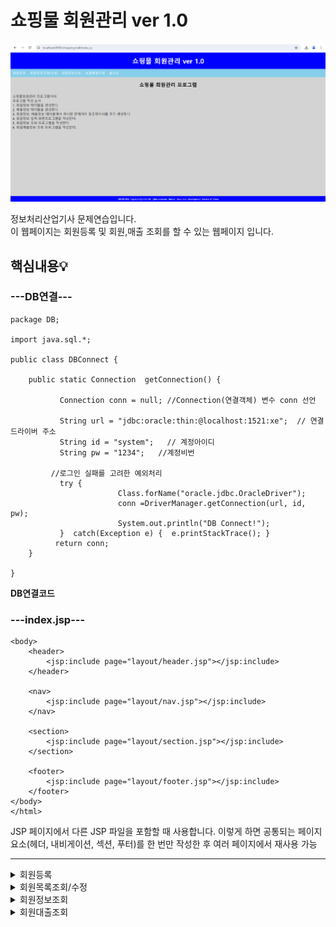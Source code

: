 # 쇼핑물 회원관리 ver 1.0

![시작화면](https://github.com/junhee23314/school/blob/main/%EC%A0%95%EB%B3%B4%EC%B2%98%EB%A6%AC%EC%82%B0%EC%97%85%EA%B8%B0%EC%82%AC%EB%AC%B8%EC%A0%9C%EC%97%B0%EC%8A%B5/%EC%87%BC%ED%95%91%EB%AA%B0%20%ED%9A%8C%EC%9B%90%EA%B4%80%EB%A6%AC%20ver%201.0/1%EC%B0%A8%20%EC%98%AC%EB%A6%BC/img/%EC%8B%9C%EC%9E%91%ED%99%94%EB%A9%B4.png)

정보처리산업기사 문제연습입니다.<br>
이 웹페이지는 회원등록 및 회원,매출 조회를 할 수 있는 웹페이지 입니다.

## 핵심내용💡

### ---DB연결---

```
package DB;

import java.sql.*;

public class DBConnect {
	
	public static Connection  getConnection() {

		   Connection conn = null; //Connection(연결객체) 변수 conn 선언
		   
		   String url = "jdbc:oracle:thin:@localhost:1521:xe";  // 연결 드라이버 주소
		   String id = "system";   // 계정아이디
		   String pw = "1234";   //계정비번

		 //로그인 실패를 고려한 예외처리
		   try {
			            Class.forName("oracle.jdbc.OracleDriver");
			            conn =DriverManager.getConnection(url, id, pw);
			            System.out.println("DB Connect!");
		   }  catch(Exception e) {  e.printStackTrace(); }
		  return conn; 
	}

}

```
**DB연결코드**


### ---index.jsp---

```
<body>
    <header>
        <jsp:include page="layout/header.jsp"></jsp:include>
    </header>
    
    <nav>
        <jsp:include page="layout/nav.jsp"></jsp:include>
    </nav>
    
    <section>
        <jsp:include page="layout/section.jsp"></jsp:include>
    </section>
    
    <footer>
        <jsp:include page="layout/footer.jsp"></jsp:include>
    </footer>
</body>
</html>

```

JSP 페이지에서 다른 JSP 파일을 포함할 때 사용합니다. 이렇게 하면 공통되는 페이지 요소(헤더, 내비게이션, 섹션, 푸터)를 한 번만 작성한 후 여러 페이지에서 재사용 가능

---

<details><summary> 회원등록
</summary>

![회원등록 화면](https://github.com/junhee23314/school/blob/main/%EC%A0%95%EB%B3%B4%EC%B2%98%EB%A6%AC%EC%82%B0%EC%97%85%EA%B8%B0%EC%82%AC%EB%AC%B8%EC%A0%9C%EC%97%B0%EC%8A%B5/%EC%87%BC%ED%95%91%EB%AA%B0%20%ED%9A%8C%EC%9B%90%EA%B4%80%EB%A6%AC%20ver%201.0/1%EC%B0%A8%20%EC%98%AC%EB%A6%BC/img/%ED%9A%8C%EC%9B%90%EB%93%B1%EB%A1%9D%20%ED%99%94%EB%A9%B4.png)
회원 가입 페이지로 보입니다. 

### ---join.jsp---
데이터베이스 연결(DBConnect)와 SQL 쿼리를 사용해 회원 번호를 조회하는 부분이 포함되어 있습니다. 
ResultSet 객체는 쿼리 결과를 반환하며, 이 경우 가장 큰 회원 번호에 1을 더한 새로운 회원 번호를 생성합니다.

```
<%@ page language="java" contentType="text/html; charset=UTF-8"
    pageEncoding="UTF-8"%>
    
<%@ page import ="DB.DBConnect" %> <%-- 지시문형식을 통해 DB연결 자바파일 불러오기  --%>
<%@ page import = "java.sql.*" %>  <!-- 지시문형식을 통해 SQL 관련 라이브러리 불러오기  -->
 
 <%
        String sql = "select max(custno) from member_tbl_02"; // 쿼리문 형식의 문자열이 변수명 sql에 저장
 
        Connection conn = DBConnect.getConnection(); // DB 연결 기능을 객체변수 conn 에 저장 -> 1.DB연결
        PreparedStatement pstmt = conn.prepareStatement(sql);  // sql변수에 저장되어 있는 문장이 쿼리문이 됨 ->2.DB연결 후 쿼리문이 생성\
        ResultSet rs = pstmt.executeQuery(); // 변수pstmt에 저장되어있는 SQL문을 실행하여 객체변수 rs에 저장
        rs.next(); //변수 rs에 결과값이 저장되는 경우 next()를 호출하여 마지막 값을 확인
        
        int num = rs.getInt(1) + 1; //num에는 오라클 member 테이블의 마지막 회원번호 + 1 값이 정수로 저장
 %>
```

![미입력 확인](https://github.com/junhee23314/school/blob/main/%EC%A0%95%EB%B3%B4%EC%B2%98%EB%A6%AC%EC%82%B0%EC%97%85%EA%B8%B0%EC%82%AC%EB%AC%B8%EC%A0%9C%EC%97%B0%EC%8A%B5/%EC%87%BC%ED%95%91%EB%AA%B0%20%ED%9A%8C%EC%9B%90%EA%B4%80%EB%A6%AC%20ver%201.0/1%EC%B0%A8%20%EC%98%AC%EB%A6%BC/img/%EB%AF%B8%EC%9E%85%EB%A0%A5%20%ED%99%95%EC%9D%B8.gif)

JavaScript를 사용하여 폼의 입력값을 검증하는 기능을 추가했습니다. 예를 들어, 회원 성명, 전화번호 등이 입력되지 않으면 알림 메시지를 띄웁니다.

```
<!--유효성 검사코드-->
<script type = "text/javascript">
	function checkValue(){
					if(!document.data.custname.value) {
						alert("회원성명이 입력되지 않았습니다.");
						data.custname.focus();
						return false;
					}
					else if(!document.data.phone.value) {
						alert("전화번호가 입력되지 않았습니다.");
						data.phone.focus();
						return false;
					}
					else if (!document.data.address.value) {
						alert("주소를 입력하세요.");
						data.address.focus();
						return false;
					} 
		 		<!-- ==================== 생략 ==================== -->
```


```
<section class="section">
   	 <h2>홈쇼핑 회원 등록</h2><br>

<form name="data" action="join_p.jsp" method="post"  onsubmit="return checkValue()">
			<table class="table_line">
				<tr>
					<th>회원번호(자동발생)</th>
					<td><input type="text" name="custno" value="<%=num %>"  readonly ></td>
				</tr>
				<tr>
					<th>회원성명</th>
					<td><input type="text" name="custname" ></td>
				</tr>
				<!-- ==================== 생략 ==================== -->
				<tr class="center">
					<td  colspan="2" >
						<input type="submit" value="등록">
						<input type="button" value="취소"  onclick = "location.href='join.jsp'  "> 
						<!-- "location.href=는 현재 브라우저에 연결페이지 로딩 -->
						<input type="button" value="조회"  onclick = "location.href='member_list.jsp'  " >
				</tr>
			</table>
		</form>	
   	
 </section>
```

![취소버튼](https://github.com/junhee23314/school/blob/main/%EC%A0%95%EB%B3%B4%EC%B2%98%EB%A6%AC%EC%82%B0%EC%97%85%EA%B8%B0%EC%82%AC%EB%AC%B8%EC%A0%9C%EC%97%B0%EC%8A%B5/%EC%87%BC%ED%95%91%EB%AA%B0%20%ED%9A%8C%EC%9B%90%EA%B4%80%EB%A6%AC%20ver%201.0/1%EC%B0%A8%20%EC%98%AC%EB%A6%BC/img/%EC%B7%A8%EC%86%8C%EB%B2%84%ED%8A%BC.gif)

**`취소`버튼을 누르면 전체 초기화**

### ---join_p.jsp---
실제로 데이터베이스에 회원 정보를 삽입하는 코드입니다. insert 쿼리를 사용하여 데이터베이스에 회원 정보를 저장합니다.
요청(request)으로 받은 데이터를 파라미터로 받아와서 해당 값을 데이터베이스에 입력합니다.
삽입이 완료되면 member_list.jsp로 이동하여 회원 목록을 확인할 수 있도록 리디렉션합니다.

```
<%@ page language="java" contentType="text/html; charset=UTF-8"
    pageEncoding="UTF-8"%>
    
<%@ page import ="DB.DBConnect" %> <%-- 지시문형식을 통해 DB연결 자바파일 불러오기  --%>
<%@ page import = "java.sql.*" %>  <!-- 지시문형식을 통해 SQL 관련 라이브러리 불러오기  -->
 
 <%
          request.setCharacterEncoding("UTF-8"); // 오라클에 한글 입력 시 깨지지 않도록 셋팅
 
          String sql = "insert into member_tbl_02 values(?,?,?,?,?,?,?)"; 
          //sql 변수선언 후 쿼리문형태의 문자열 저장, 삽입쿼리문에 입력데이터 자리 7개 준비
          
          Connection conn = DBConnect.getConnection(); // DB 연결 기능을 객체변수 conn 에 저장 -> 1.DB연결
          PreparedStatement pstmt = conn.prepareStatement(sql);  // sql변수에 저장되어 있는 문장이 쿼리문이 됨 ->2.DB연결 후 쿼리문이 생성
          
        //    화면으로부터 사용자가 입력한 회원정보 데이터 7개를 쿼리문 각 자리에 셋팅    //
        
          pstmt.setInt(1, Integer.parseInt(request.getParameter("custno")));
          // 화면으로부터 읽어들인 데이터는 문자열이므로 숫자형으로 형변환 필요
          pstmt.setString(2,request.getParameter("custname"));  
          pstmt.setString(3, request.getParameter("phone"));
      	  pstmt.setString(4, request.getParameter("address"));
          pstmt.setString(5, request.getParameter("joindate"));
      	  pstmt.setString(6, request.getParameter("grade"));
      	  pstmt.setString(7, request.getParameter("city"));
      	 
      	  pstmt.executeUpdate();        // 쿼리문을 실행하고, 건별로 오라클 테이블에 누적
  %>    
```
**회원등록하기전 member_tbl_02 테이블**
![회원등록전](https://github.com/junhee23314/school/blob/main/%EC%A0%95%EB%B3%B4%EC%B2%98%EB%A6%AC%EC%82%B0%EC%97%85%EA%B8%B0%EC%82%AC%EB%AC%B8%EC%A0%9C%EC%97%B0%EC%8A%B5/%EC%87%BC%ED%95%91%EB%AA%B0%20%ED%9A%8C%EC%9B%90%EA%B4%80%EB%A6%AC%20ver%201.0/1%EC%B0%A8%20%EC%98%AC%EB%A6%BC/img/%ED%9A%8C%EC%9B%90%EB%93%B1%EB%A1%9D%20%EC%A0%84.png)

**회원등록!**
![회원등록](https://github.com/junhee23314/school/blob/main/%EC%A0%95%EB%B3%B4%EC%B2%98%EB%A6%AC%EC%82%B0%EC%97%85%EA%B8%B0%EC%82%AC%EB%AC%B8%EC%A0%9C%EC%97%B0%EC%8A%B5/%EC%87%BC%ED%95%91%EB%AA%B0%20%ED%9A%8C%EC%9B%90%EA%B4%80%EB%A6%AC%20ver%201.0/1%EC%B0%A8%20%EC%98%AC%EB%A6%BC/img/%ED%9A%8C%EC%9B%90%EB%93%B1%EB%A1%9D!.gif)

**회원등록한 후 member_tbl_02 테이블**
![회원등록후](https://github.com/junhee23314/school/blob/main/%EC%A0%95%EB%B3%B4%EC%B2%98%EB%A6%AC%EC%82%B0%EC%97%85%EA%B8%B0%EC%82%AC%EB%AC%B8%EC%A0%9C%EC%97%B0%EC%8A%B5/%EC%87%BC%ED%95%91%EB%AA%B0%20%ED%9A%8C%EC%9B%90%EA%B4%80%EB%A6%AC%20ver%201.0/1%EC%B0%A8%20%EC%98%AC%EB%A6%BC/img/%ED%9A%8C%EC%9B%90%EB%93%B1%EB%A1%9D%20%ED%9B%84.png)

보이는 것 처럼 적었던 회원정보가 들어가 있는걸 볼수있습니다.

</details>



<details><summary> 회원목록조회/수정
</summary>

### ---member_list.jsp---

![](https://github.com/junhee23314/school/blob/main/%EC%A0%95%EB%B3%B4%EC%B2%98%EB%A6%AC%EC%82%B0%EC%97%85%EA%B8%B0%EC%82%AC%EB%AC%B8%EC%A0%9C%EC%97%B0%EC%8A%B5/%EC%87%BC%ED%95%91%EB%AA%B0%20%ED%9A%8C%EC%9B%90%EA%B4%80%EB%A6%AC%20ver%201.0/1%EC%B0%A8%20%EC%98%AC%EB%A6%BC/img/member_list%20%ED%99%94%EB%A9%B4.png)

---

DBConnect 클래스의 getConnection() 메서드를 사용해 데이터베이스에 연결하고, <br>
SQL 쿼리를 실행하여 회원 정보를 조회합니다. (member_search_list.jsp, sales_list.jsp 포함)
```
<%
    String sql = "SELECT custno, custname, phone, address, "
               + "TO_CHAR(joindate, 'YYYY-MM-DD') AS joindate, "
               + "CASE grade WHEN 'A' THEN 'VIP' WHEN 'B' THEN '일반' ELSE '직원' END AS grade, "
               + "city FROM member_tbl_02 ORDER BY custno";
    
    Connection conn = DBConnect.getConnection();
    
    PreparedStatement pstmt = conn.prepareStatement(sql);
    ResultSet rs = pstmt.executeQuery();
%>
```
ResultSet에서 데이터를 가져와 HTML 표에 표시하는 부분이 또 다른 중요한 부분입니다. while(rs.next()) 루프를 통해 쿼리 결과를 반복하며 각 회원의 정보를 출력합니다.

```
<%
    while(rs.next()) {
%>
<tr class="center">
    <td><%= rs.getString("custno") %></td>
    <td><%= rs.getString("custname") %></td>
    <!-- ========== 생략 ========== -->
</tr>
<%
    }
%>

```

### ---update.jsp---

유효성 검사: JavaScript를 사용하여 입력된 값이 유효한지 확인하는 u_checkValue() 함수를 정의하여, 모든 필드가 채워져 있는지 확인합니다. 필드가 비어있으면 경고 메시지를 표시합니다.
```
<script type="text/javascript">
    function u_checkValue(){
        if(!document.u_data.custname.value) {
            alert("회원성명이 입력되지 않았습니다.");
            u_data.custname.focus();
            return false;
        }
        else if(!document.u_data.phone.value) {
            alert("전화번호가 입력되지 않았습니다.");
            u_data.phone.focus();
            return false;
        }
        // 나머지 필드들에 대해서도 유사한 방식으로 체크
        alert("회원정보수정이 완료 되었습니다.");
        return true;
    }
</script>

```

<br>
삭제 기능: 회원 정보를 삭제할 수 있는 기능도 포함되어 있으며, 사용자가 삭제를 확인하는 checkDel() 함수를 통해 삭제 여부를 묻습니다.

```
function checkDel(f_custno) {
    msg = "정말로 삭제하시겠습니까?";
    if(confirm(msg) != 0) {
        alert("삭제되었습니다.");
        location.href = "delete.jsp?d_custno=" + f_custno;
    } else {
        alert("삭제가 취소되었습니다.");
    }
}

```

수정된 정보를 update_p.jsp로 전송하여 데이터베이스에 업데이트합니다.

### ---update_p.jsp---

<!--
파라미터 설정: 사용자가 입력한 정보를 기반으로 각 필드를 업데이트하기 위해 pstmt.setString() 메서드를 사용하여 값들을 설정합니다.

업데이트 실행: pstmt.executeUpdate()를 호출하여 데이터베이스의 회원 정보를 실제로 업데이트합니다.

페이지 전환: 업데이트가 완료된 후, member_list.jsp 페이지로 포워딩하여 업데이트된 회원 목록을 표시합니다.
-->
### ---delete.jsp---
<!--
SQL 삭제 쿼리: member_tbl_02 테이블에서 특정 회원(custno)의 정보를 삭제하는 SQL 쿼리를 구성합니다. 삭제할 회원 번호는 요청 파라미터(d_custno)에서 가져옵니다.

데이터베이스 연결: DBConnect 클래스를 통해 데이터베이스에 연결하고, PreparedStatement를 사용하여 SQL 쿼리를 안전하게 실행합니다.

삭제 실행: pstmt.executeUpdate()를 호출하여 해당 회원 정보를 데이터베이스에서 삭제합니다.
-->
</details>



<details><summary> 회원정보조회
</summary>

### ---member_search.jsp---


{동영상} <br>
checkValue2() 자바스크립트 함수는 사용자가 회원 번호를 입력했는지 확인하고, 입력값이 없을 경우 경고 메시지를 표시하며 폼 제출을 막습니다.
```
<script type="text/javascript">
    function checkValue2() {
        if (!document.data1.in_custno.value) { // 회원 번호 입력값이 없을 경우
            alert("회원번호를 입력하세요."); // 경고 메시지
            document.data1.in_custno.focus(); // 입력창으로 포커스 이동
            return false; // 폼 제출 중단
        }
        return true; // 입력값이 있으면 폼 제출 진행
    }
</script>
</head>
```

회원 번호가 입력되면, 입력값을 POST 방식으로 `member_search_list.jsp`로 전송합니다.
`member_search_list.jsp`에서 해당 회원 번호에 대한 데이터를 조회하여 화면에 출력하게 됩니다.

### ---member_search_list.jsp---
![](https://github.com/junhee23314/school/blob/main/%EC%A0%95%EB%B3%B4%EC%B2%98%EB%A6%AC%EC%82%B0%EC%97%85%EA%B8%B0%EC%82%AC%EB%AC%B8%EC%A0%9C%EC%97%B0%EC%8A%B5/%EC%87%BC%ED%95%91%EB%AA%B0%20%ED%9A%8C%EC%9B%90%EA%B4%80%EB%A6%AC%20ver%201.0/1%EC%B0%A8%20%EC%98%AC%EB%A6%BC/img/member_search_list%20%ED%99%94%EB%A9%B4.png)

---
request.getParameter("in_custno")를 통해 웹 요청에서 고객 번호(in_custno)를 가져옵니다.
```
 String in_custno = request.getParameter("in_custno");
```
데이터베이스에서 조회한 결과(ResultSet)를 HTML 표 형식으로 출력하는 부분입니다. rs.next() 루프를 통해 데이터를 반복적으로 읽어와 각 열에 출력합니다.
```
<%
    if (rs.next()) { 
%>
    <section class="section">
        <table class="table_line">
            <tr>
                <th>회원번호</th>
                <th>회원성명</th>
                <!--생략-->
            </tr>
            <tr>
                <td><%= rs.getString("custno") %></td>
                <td><%= rs.getString("custname") %></td>
                <!--===== 생략 =====-->
            </tr>
            <tr>
                <td colspan="7" align="center">
                    <input type="button" value="홈으로" onclick="location.href='index.jsp'">
                </td>
            </tr>
        </table>
    </section>
<%
    } else { 
%>
    <p align="center">회원번호 <%= in_custno %>의 회원 정보가 없습니다.</p>
    <p align="center"><input type="button" value="다시조회" onclick="location.href='member_search.jsp'"></p>
<%
    } 
%>

```
이 부분은 회원 정보를 표 형태로 보여주거나, 회원 정보가 없을 경우 메시지를 출력합니다.

**회원정보조회 성공!**
![](https://github.com/junhee23314/school/blob/main/%EC%A0%95%EB%B3%B4%EC%B2%98%EB%A6%AC%EC%82%B0%EC%97%85%EA%B8%B0%EC%82%AC%EB%AC%B8%EC%A0%9C%EC%97%B0%EC%8A%B5/%EC%87%BC%ED%95%91%EB%AA%B0%20%ED%9A%8C%EC%9B%90%EA%B4%80%EB%A6%AC%20ver%201.0/1%EC%B0%A8%20%EC%98%AC%EB%A6%BC/img/%ED%9A%8C%EC%9B%90%EC%A1%B0%ED%9A%8C.gif)

![](https://github.com/junhee23314/school/blob/main/%EC%A0%95%EB%B3%B4%EC%B2%98%EB%A6%AC%EC%82%B0%EC%97%85%EA%B8%B0%EC%82%AC%EB%AC%B8%EC%A0%9C%EC%97%B0%EC%8A%B5/%EC%87%BC%ED%95%91%EB%AA%B0%20%ED%9A%8C%EC%9B%90%EA%B4%80%EB%A6%AC%20ver%201.0/1%EC%B0%A8%20%EC%98%AC%EB%A6%BC/img/100001%20%ED%9A%8C%EC%9B%90.png)

위 보이는 사진처럼 `100001`인 회원정보가 출력된 걸 볼 수 있다.

</details>



<details><summary>회원대출조회
</summary>

### ---sales_list.jsp---

![](https://github.com/junhee23314/school/blob/main/%EC%A0%95%EB%B3%B4%EC%B2%98%EB%A6%AC%EC%82%B0%EC%97%85%EA%B8%B0%EC%82%AC%EB%AC%B8%EC%A0%9C%EC%97%B0%EC%8A%B5/%EC%87%BC%ED%95%91%EB%AA%B0%20%ED%9A%8C%EC%9B%90%EA%B4%80%EB%A6%AC%20ver%201.0/1%EC%B0%A8%20%EC%98%AC%EB%A6%BC/img/sales_list%20%ED%99%94%EB%A9%B4.png)

---

while (rs.next()) 루프를 통해 ResultSet에서 각 행의 데이터를 가져와 테이블의 각 행에 출력합니다.<br>
각 열은 rs.getString() 메서드를 사용하여 고객 번호, 성명, 등급, 매출 가격을 가져옵니다.<br>
매출 총합을 계산하기 위해 i 변수를 사용합니다. 루프를 돌면서 각 고객의 매출을 i에 더합니다.<br>
루프가 끝난 후, 총합을 보여주는 행을 추가하여 사용자에게 전체 매출 합계를 제공합니다.<br>
```
 <% int i = 0;
           while (rs.next()) { %>
        <tr class="center">
            <td><%= rs.getString("custno") %></td>
            <td><%= rs.getString("custname") %></td>
            <td><%= rs.getString("grade") %></td>
            <td><%= rs.getString("price") %></td>
        </tr>

        <% i += Integer.parseInt(rs.getString("price"));
           } %>
        <tr class="center">
            <td colspan="3">총합</td>
            <td><%= i %></td>
        </tr>
```


<!--
회원 정보 조회: 데이터베이스에서 회원 번호, 이름, 등급, 매출 정보를 조회합니다.

매출 데이터 표시: 조회된 데이터를 표 형태로 웹 페이지에 표시하여 사용자가 쉽게 확인할 수 있도록 합니다.

총 매출 합산: 모든 회원의 매출을 합산하여 총합을 마지막에 보여줍니다.
-->
</details>
